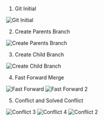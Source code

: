 1. Git Initial

![Git Initial](https://user-images.githubusercontent.com/115515019/226194717-3948a996-18f7-4ffe-9688-9b3c017992f2.png)

2. Create Parents Branch

![Create Parents Branch](https://user-images.githubusercontent.com/115515019/226194762-659cf06d-24a1-4293-9950-36646e1f1151.png)

3. Create Child Branch

![Create Child Branch](https://user-images.githubusercontent.com/115515019/226194836-b2191a0e-75ee-4923-a4d8-bdeab7727255.png)

4. Fast Forward Merge

![Fast Forward](https://user-images.githubusercontent.com/115515019/226194865-0d2a6fd5-375e-4fb9-a351-9561110a5ade.png)
![Fast Forward 2](https://user-images.githubusercontent.com/115515019/226194872-5430d412-efac-443b-a77c-dd05a32f8754.png)

5. Conflict and Solved Conflict

![Conflict 3](https://user-images.githubusercontent.com/115515019/226252690-3482ea10-2b30-401f-a346-bbcca2b489d6.png)
![Conflict 4](https://user-images.githubusercontent.com/115515019/226252977-2bd5ea27-afca-4fee-8c9c-6bb133e4e917.png)
![Conflict 2](https://user-images.githubusercontent.com/115515019/226252987-7d75d256-880b-4d72-b9a6-c03925adc462.png)




